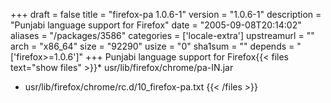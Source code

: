+++
draft = false
title = "firefox-pa 1.0.6-1"
version = "1.0.6-1"
description = "Punjabi language support for Firefox"
date = "2005-09-08T20:14:02"
aliases = "/packages/3586"
categories = ['locale-extra']
upstreamurl = ""
arch = "x86_64"
size = "92290"
usize = "0"
sha1sum = ""
depends = "['firefox>=1.0.6']"
+++
Punjabi language support for Firefox{{< files text="show files" >}}* usr/lib/firefox/chrome/pa-IN.jar
* usr/lib/firefox/chrome/rc.d/10_firefox-pa.txt
{{< /files >}}